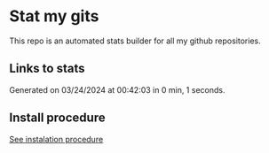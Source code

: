 # Stat my gits

This repo is an automated stats builder for all my github repositories.

## Links to stats


Generated on 03/24/2024 at 00:42:03 in 0 min, 1 seconds.

## Install procedure

[See instalation procedure](./src/install.md)
